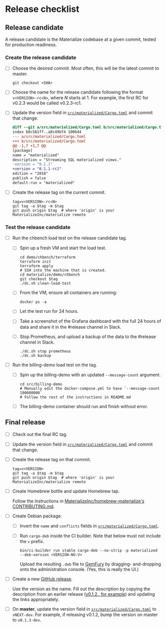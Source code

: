 # Release checklist

## Release candidate

A release candidate is the Materialize codebase at a given commit, tested for
production readiness.

### Create the release candidate

- [ ] Choose the desired commit. Most often, this will be the latest commit to master.

  ```shell
  git checkout <SHA>
  ```

- [ ] Choose the name for the release candidate following the format
  `v<VERSION>-rc<N>`, where _N_ starts at 1. For example, the first RC for
  v0.2.3 would be called v0.2.3-rc1.

- [ ] Update the version field in [`src/materialized/Cargo.toml`](../../src/materialized/Cargo.toml)
      and commit that change.

  ```diff
  diff --git a/src/materialized/Cargo.toml b/src/materialized/Cargo.toml
  index b0c561ff..a0c49bf4 100644
  --- a/src/materialized/Cargo.toml
  +++ b/src/materialized/Cargo.toml
  @@ -1,7 +1,7 @@
  [package]
  name = "materialized"
  description = "Streaming SQL materialized views."
  -version = "0.1.1"
  +version = "0.1.1-rc1"
  edition = "2018"
  publish = false
  default-run = "materialized"
  ```

- [ ] Create the release tag on the current commit.

  ```shell
  tag=v<VERSION>-rc<N>
  git tag -a $tag -m $tag
  git push origin $tag  # where 'origin' is your MaterializeInc/materialize remote
  ```

### Test the release candidate

- [ ] Run the chbench load test on the release candidate tag.

  - [ ] Spin up a fresh VM and start the load test.

    ```shell
    cd demo/chbench/terraform
    terraform init
    terraform apply
    # SSH into the machine that is created.
    cd materialize/demo/chbench
    git checkout $tag
    ./dc.sh clean-load-test
    ```

  - [ ] From the VM, ensure all containers are running:
    ```shell script
    docker ps -a
    ```

  - [ ] Let the test run for 24 hours.

  - [ ] Take a screenshot of the Grafana dashboard with the full 24 hours of
    data and share it in the #release channel in Slack.

  - [ ] Stop Prometheus, and upload a backup of the data to the #release
    channel in Slack.

    ```shell
    ./dc.sh stop prometheus
    ./dc.sh backup
    ```

- [ ] Run the billing-demo load test on the tag.

  - [ ] Spin up the billing-demo with an updated `--message-count` argument.

    ```shell
    cd src/billing-demo
    # Manually edit the docker-compose.yml to have `--message-count 100000000`
    # Follow the rest of the instructions in README.md
    ```

  - [ ] The billing-demo container should run and finish without error.


## Final release

- [ ] Check out the final RC tag.

- [ ] Update the version field in [`src/materialized/Cargo.toml`](../../src/materialized/Cargo.toml)
      and commit that change.

- [ ] Create the release tag on that commit.

  ```shell
  tag=v<VERSION>
  git tag -a $tag -m $tag
  git push origin $tag  # where 'origin' is your MaterializeInc/materialize remote
  ```

- [ ] Create Homebrew bottle and update Homebrew tap.

  Follow the instructions in [MaterializeInc/homebrew-materialize's
  CONTRIBUTING.md](homebrew-guide).

- [ ] Create Debian package.

  - [ ] Invert the `name` and `conflicts` fields in [`src/materialized/Cargo.toml`](../../src/materialized/Cargo.toml).

  - [ ] Run `cargo-deb` inside the CI builder. Note that <VERSION-NO-V> below
    must not include the `v` prefix.

    ```shell
    bin/ci-builder run stable cargo-deb --no-strip -p materialized --deb-version <VERSION-NO-V>
    ```

    Upload the resulting `.deb` file to [GemFury](https://fury.io) by dragging-
    and-dropping onto the administration console. (Yes, this is really the UI.)

- [ ] Create a new [GitHub release][new-github-release].

  Use the version as the name. Fill out the description by copying the
  description from an earlier release ([v0.1.2., for example][v0.1.2]) and
  updating the links appropriately.

- [ ] On **master**, update the version field in [`src/materialized/Cargo.toml`](../../src/materialized/Cargo.toml)
      to `vNEXT-dev`. For example, if releasing v0.1.2, bump the version on
      master to `v0.1.3-dev`.

[homebrew-guide]: https://github.com/MaterializeInc/homebrew-materialize/blob/master/CONTRIBUTING.md
[new-github-release]: https://github.com/MaterializeInc/materialize/releases/new
[v0.1.2]: https://github.com/MaterializeInc/materialize/releases/tag/v0.1.2
